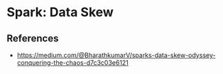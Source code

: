 # Spark: Data Skew

## References

* https://medium.com/@BharathkumarV/sparks-data-skew-odyssey-conquering-the-chaos-d7c3c03e6121

